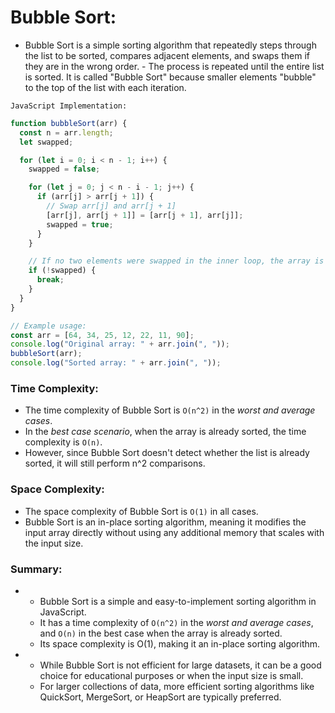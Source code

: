 # Bubble Sort:

- Bubble Sort is a simple sorting algorithm that repeatedly steps through the list to be sorted, compares adjacent elements, and swaps them if they are in the wrong order. - The process is repeated until the entire list is sorted. It is called "Bubble Sort" because smaller elements "bubble" to the top of the list with each iteration.

`JavaScript Implementation:`

```javascript
function bubbleSort(arr) {
  const n = arr.length;
  let swapped;

  for (let i = 0; i < n - 1; i++) {
    swapped = false;

    for (let j = 0; j < n - i - 1; j++) {
      if (arr[j] > arr[j + 1]) {
        // Swap arr[j] and arr[j + 1]
        [arr[j], arr[j + 1]] = [arr[j + 1], arr[j]];
        swapped = true;
      }
    }

    // If no two elements were swapped in the inner loop, the array is already sorted
    if (!swapped) {
      break;
    }
  }
}

// Example usage:
const arr = [64, 34, 25, 12, 22, 11, 90];
console.log("Original array: " + arr.join(", "));
bubbleSort(arr);
console.log("Sorted array: " + arr.join(", "));
```

### Time Complexity:

- The time complexity of Bubble Sort is `O(n^2)` in the *worst and average cases*. 
- In the *best case scenario*, when the array is already sorted, the time complexity is `O(n)`. 
- However, since Bubble Sort doesn't detect whether the list is already sorted, it will still perform n^2 comparisons.

### Space Complexity:

- The space complexity of Bubble Sort is `O(1)` in all cases. 
- Bubble Sort is an in-place sorting algorithm, meaning it modifies the input array directly without using any additional memory that scales with the input size.

### Summary:
- 
  - Bubble Sort is a simple and easy-to-implement sorting algorithm in JavaScript. 
  - It has a time complexity of `O(n^2)` in the *worst and average cases*, and `O(n)` in the best case when the array is already sorted. 
  - Its space complexity is O(1), making it an in-place sorting algorithm.

- 
  - While Bubble Sort is not efficient for large datasets, it can be a good choice for educational purposes or when the input size is small. 
  - For larger collections of data, more efficient sorting algorithms like QuickSort, MergeSort, or HeapSort are typically preferred.
